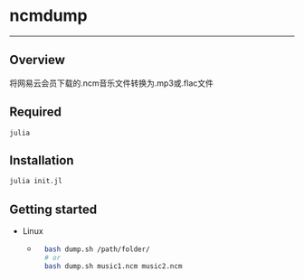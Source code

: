# ncmdump
---

## Overview
将网易云会员下载的.ncm音乐文件转换为.mp3或.flac文件
## Required
	julia

## Installation

```julia
julia init.jl
```

## Getting started
- Linux
    - ```bash
        bash dump.sh /path/folder/
        # or
        bash dump.sh music1.ncm music2.ncm
        ```
